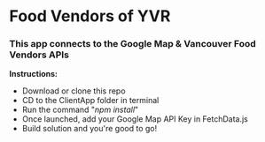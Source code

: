 # Food Vendors of YVR

### This app connects to the Google Map & Vancouver Food Vendors APIs

**Instructions:**
  * Download or clone this repo
  * CD to the ClientApp folder in terminal
  * Run the command "_npm install_"
  * Once launched, add your Google Map API Key in FetchData.js
  * Build solution and you're good to go!
